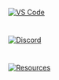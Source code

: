 <p>
  <a href="https://github.com/Calatop/Stash/tree/main/VS%20Code" target="_blank">
    <img align="center" src="https://user-images.githubusercontent.com/47408756/161364334-e9df1360-b379-457b-808a-bfd5e13ba598.png" alt="VS Code" />
  </a>
</p>

#

<p>
  <a href="https://github.com/Calatop/Stash/tree/main/Discord" target="_blank">
    <img align="center" src="https://user-images.githubusercontent.com/47408756/161363852-7d07a9a5-82eb-4219-8bbd-d2b92605a022.png" alt="Discord" />
  </a>
</p>

#

<p>
  <a href="https://github.com/Calatop/Resources/wiki" target="_blank">
    <img align="center" src="https://user-images.githubusercontent.com/47408756/161363755-3b8744ee-f739-4bb7-99b6-b0528f91dc3f.png" alt="Resources" />
  </a>
</p>


